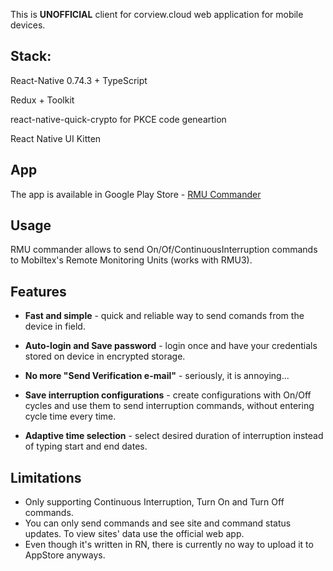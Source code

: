 This is **UNOFFICIAL** client for corview.cloud web application for mobile devices.

## Stack:

React-Native 0.74.3 + TypeScript

Redux + Toolkit

react-native-quick-crypto for PKCE code geneartion

React Native UI Kitten

## App

The app is available in Google Play Store - [RMU Commander](https://)

## Usage

RMU commander allows to send On/Of/ContinuousInterruption commands to Mobiltex's Remote Monitoring Units (works with RMU3).


## Features
 - **Fast and simple** - quick and reliable way to send comands from the device in field.

 - **Auto-login and Save password** - login once and have your credentials stored on device in encrypted storage.
 - **No more "Send Verification e-mail"** - seriously, it is annoying...
 - **Save interruption configurations** - create configurations with On/Off cycles and use them to send interruption commands, without entering cycle time every time.
 - **Adaptive time selection** - select desired duration of interruption instead of typing start and end dates.

## Limitations

- Only supporting Continuous Interruption, Turn On and Turn Off commands.
- You can only send commands and see site and command status updates. To view sites' data use the official web app.
- Even though it's written in RN, there is currently no way to upload it to AppStore anyways.